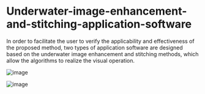 # Underwater-image-enhancement-and-stitching-application-software

In order to facilitate the user to verify the applicability and effectiveness of the proposed method, two types of application software are designed based on the underwater image enhancement and stitching methods, which allow the algorithms to realize the visual operation.

![image](https://user-images.githubusercontent.com/88143736/227981492-d37d5166-c7bc-4018-9c96-233fe081e7e8.png)


![image](https://user-images.githubusercontent.com/88143736/227982641-7a70ac30-17a9-48b0-ab48-2312c12143d2.png)

